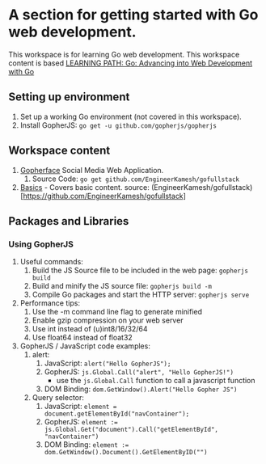 # A section for getting started with Go web development.
This workspace is for learning Go web development. This workspace content is based [LEARNING PATH: Go: Advancing into Web Development with Go](https://www.udemy.com/learning-path-go-advancing-into-web-development-with-go/)

## Setting up environment
1. Set up a working Go environment (not covered in this workspace).
2. Install GopherJS: `go get -u github.com/gopherjs/gopherjs`

## Workspace content
1. [Gopherface](./Gopherface) Social Media Web Application.
    1. Source Code: `go get github.com/EngineerKamesh/gofullstack`
2. [Basics](./basics) - Covers basic content. source:  (EngineerKamesh/gofullstack)[https://github.com/EngineerKamesh/gofullstack]
## Packages and Libraries
### Using GopherJS
1. Useful commands:
    1. Build the JS Source file to be included in the web page: `gopherjs build`
    2. Build and minify the JS source file: `gopherjs build -m`
    3. Compile Go packages and start the HTTP server: `gopherjs serve`
2. Performance tips:
    1. Use the -m command line flag to generate minified
    2. Enable gzip compression on your web server
    3. Use int instead of (u)int8/16/32/64
    4. Use float64 instead of float32
3. GopherJS / JavaScript code examples:
    1. alert:
        1. JavaScript: `alert("Hello GopherJS");`
        2. GopherJS: `js.Global.Call("alert", "Hello GopherJS!")`
            - use the `js.Global.Call` function to call a javascript function
        3. DOM Binding: `dom.GetWindow().Alert("Hello Gopher JS")`
    2. Query selector:
        1. JavaScript: `element = document.getElementById("navContainer");`
        2. GopherJS: `element := js.Global.Get("document").Call("getElementById", "navContainer")`
        3. DOM Binding: `element := dom.GetWindow().Document().GetElementByID("")`
